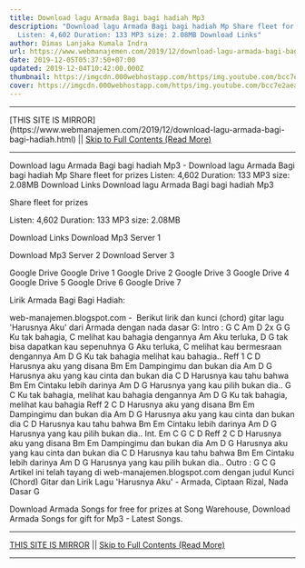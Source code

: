 ```yaml
---
title: Download lagu Armada Bagi bagi hadiah Mp3
description: "Download lagu Armada Bagi bagi hadiah Mp Share fleet for prizes
  Listen: 4,602 Duration: 133 MP3 size: 2.08MB Download Links"
author: Dimas Lanjaka Kumala Indra
url: https://www.webmanajemen.com/2019/12/download-lagu-armada-bagi-bagi-hadiah.html
date: 2019-12-05T05:37:50+07:00
updated: 2019-12-04T10:42:00.000Z
thumbnail: https://imgcdn.000webhostapp.com/https/img.youtube.com/bcc7e2aeaa3dc8897fb81b3ff1725b93.jpeg
cover: https://imgcdn.000webhostapp.com/https/img.youtube.com/bcc7e2aeaa3dc8897fb81b3ff1725b93.jpeg
---
```


<hr/> [THIS SITE IS MIRROR](https://www.webmanajemen.com/2019/12/download-lagu-armada-bagi-bagi-hadiah.html) || <a href="https://www.webmanajemen.com/2019/12/download-lagu-armada-bagi-bagi-hadiah.html" rel="follow" class="button" id="read-more">Skip to Full Contents (Read More)</a> <hr/> Download lagu Armada Bagi bagi hadiah Mp3 - Download lagu Armada Bagi bagi hadiah Mp Share fleet for prizes Listen: 4,602 Duration: 133 MP3 size: 2.08MB Download Links Download lagu Armada Bagi bagi hadiah Mp3

  Share fleet for prizes 

  Listen: 4,602 
  Duration: 133 
  MP3 size: 2.08MB 

  Download Links 
  Download Mp3 Server 1 

  Download Mp3 Server 2 
  Download Server 3 


  Google Drive   Google Drive 1 
  Google Drive 2 
  Google Drive 3 
  Google Drive 4 
  Google Drive 5 
  Google Drive 6 
  Google Drive 7 


                             
Lirik Armada Bagi Bagi Hadiah:
                             

 web-manajemen.blogspot.com -  Berikut lirik dan kunci (chord) gitar lagu 'Harusnya Aku' dari Armada dengan nada dasar G:
 Intro : G C Am D 2x G
 G
Ku tak bahagia,
 C
melihat kau bahagia dengannya
 Am
Aku terluka,
 D G
tak bisa dapatkan kau sepenuhnya
 G
Aku terluka,
 C
melihat kau bermesraan dengannya
 Am D G
Ku tak bahagia melihat kau bahagia..
 Reff 1
 C D
 Harusnya aku yang disana
 Bm Em
 Dampingimu dan bukan dia
 Am D G
 Harusnya aku yang kau cinta dan bukan dia
 C D
 Harusnya kau tahu bahwa
 Bm Em
 Cintaku lebih darinya
 Am D G
 Harusnya yang kau pilih bukan dia..
 G C
Ku tak bahagia, melihat kau bahagia dengannya
 Am D G
Ku tak bahagia, melihat kau bahagia
 Reff 2
 C D
 Harusnya aku yang disana
 Bm Em
 Dampingimu dan bukan dia
 Am D G
 Harusnya aku yang kau cinta dan bukan dia
 C D
 Harusnya kau tahu bahwa
 Bm Em
 Cintaku lebih darinya
 Am D G
 Harusnya yang kau pilih bukan dia..
 Int. Em C G C D
 Reff 2
 C D
 Harusnya aku yang disana
 Bm Em
 Dampingimu dan bukan dia
 Am D G
 Harusnya aku yang kau cinta dan bukan dia
 C D
 Harusnya kau tahu bahwa
 Bm Em
 Cintaku lebih darinya
 Am D G
 Harusnya yang kau pilih bukan dia..
 Outro : G C G
  Artikel ini telah tayang di web-manajemen.blogspot.com dengan judul Kunci (Chord) Gitar dan Lirik Lagu 'Harusnya Aku' - Armada, Ciptaan Rizal, Nada Dasar G 
                         
  Download Armada Songs for free for prizes at Song Warehouse, Download Armada Songs for gift for Mp3 - Latest Songs. <hr/> [THIS SITE IS MIRROR](https://www.webmanajemen.com/2019/12/download-lagu-armada-bagi-bagi-hadiah.html) || <a href="https://www.webmanajemen.com/2019/12/download-lagu-armada-bagi-bagi-hadiah.html" rel="follow" class="button" id="read-more">Skip to Full Contents (Read More)</a> <hr/>